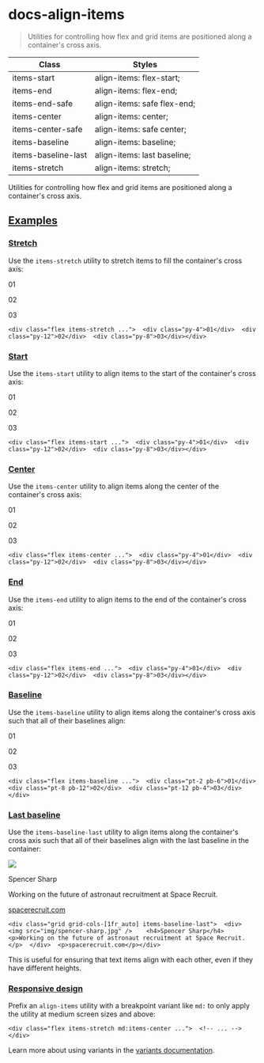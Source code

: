 # docs-align-items

> Utilities for controlling how flex and grid items are positioned along a container's cross axis.

| Class               | Styles                      |
| ------------------- | --------------------------- |
| items-start         | align-items: flex-start;    |
| items-end           | align-items: flex-end;      |
| items-end-safe      | align-items: safe flex-end; |
| items-center        | align-items: center;        |
| items-center-safe   | align-items: safe center;   |
| items-baseline      | align-items: baseline;      |
| items-baseline-last | align-items: last baseline; |
| items-stretch       | align-items: stretch;       |

Utilities for controlling how flex and grid items are positioned along a container's cross axis.

## [Examples](#examples)

### [Stretch](#stretch)

Use the `items-stretch` utility to stretch items to fill the container's cross axis:

01

02

03

    <div class="flex items-stretch ...">  <div class="py-4">01</div>  <div class="py-12">02</div>  <div class="py-8">03</div></div>

### [Start](#start)

Use the `items-start` utility to align items to the start of the container's cross axis:

01

02

03

    <div class="flex items-start ...">  <div class="py-4">01</div>  <div class="py-12">02</div>  <div class="py-8">03</div></div>

### [Center](#center)

Use the `items-center` utility to align items along the center of the container's cross axis:

01

02

03

    <div class="flex items-center ...">  <div class="py-4">01</div>  <div class="py-12">02</div>  <div class="py-8">03</div></div>

### [End](#end)

Use the `items-end` utility to align items to the end of the container's cross axis:

01

02

03

    <div class="flex items-end ...">  <div class="py-4">01</div>  <div class="py-12">02</div>  <div class="py-8">03</div></div>

### [Baseline](#baseline)

Use the `items-baseline` utility to align items along the container's cross axis such that all of their baselines align:

01

02

03

    <div class="flex items-baseline ...">  <div class="pt-2 pb-6">01</div>  <div class="pt-8 pb-12">02</div>  <div class="pt-12 pb-4">03</div></div>

### [Last baseline](#last-baseline)

Use the `items-baseline-last` utility to align items along the container's cross axis such that all of their baselines align with the last baseline in the container:

![](https://spotlight.tailwindui.com/_next/image?url=%2F_next%2Fstatic%2Fmedia%2Favatar.51a13c67.jpg&w=128&q=80)

Spencer Sharp

Working on the future of astronaut recruitment at Space Recruit.

[spacerecruit.com](#)

    <div class="grid grid-cols-[1fr_auto] items-baseline-last">  <div>    <img src="img/spencer-sharp.jpg" />    <h4>Spencer Sharp</h4>    <p>Working on the future of astronaut recruitment at Space Recruit.</p>  </div>  <p>spacerecruit.com</p></div>

This is useful for ensuring that text items align with each other, even if they have different heights.

### [Responsive design](#responsive-design)

Prefix an `align-items` utility with a breakpoint variant like `md:` to only apply the utility at medium screen sizes and above:

    <div class="flex items-stretch md:items-center ...">  <!-- ... --></div>

Learn more about using variants in the [variants documentation](/docs/hover-focus-and-other-states).

